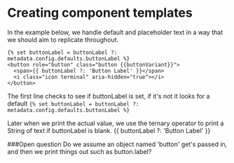 # Creating component templates

In the example below, we handle default and placeholder text in a way that we should aim to replicate throughout.

```
{% set buttonLabel = buttonLabel ?: metadata.config.defaults.buttonLabel %}
<button role="button" class="button {{buttonVariant}}">
  <span>{{ buttonLabel ?: 'Button Label' }}</span>
  <i class="icon terminal" aria-hidden="true"></i>
</button>
```

The first line checks to see if buttonLabel is set, if it's  not it looks for a default `{% set buttonLabel = buttonLabel ?: metadata.config.defaults.buttonLabel %}`

Later when we print the actual value, we use the ternary operator to print a String of text if buttonLabel is blank.
{{ buttonLabel ?: 'Button Label' }}


###Open question
Do we assume an object named 'button' get's passed in, and then  we print things out such as button.label?
